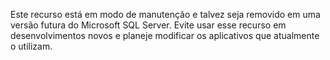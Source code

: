  Este recurso está em modo de manutenção e talvez seja removido em uma versão futura do Microsoft SQL Server. Evite usar esse recurso em desenvolvimentos novos e planeje modificar os aplicativos que atualmente o utilizam. 
